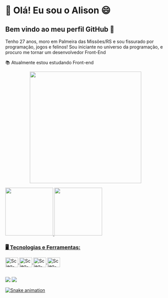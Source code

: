 <h1 align="left" dir="auto">👋 Olá! Eu sou o Alison 😄</h1>
<h2 dir="auto">Bem vindo ao meu perfil GitHub 👋</h2>
<p dir="auto">Tenho 27 anos, moro em Palmeira das Missões/RS e sou fissurado por programação, jogos e felinos! Sou iniciante no universo da programação, e procuro me tornar um desenvolvedor Front-End </p>
<p dir="auto">📚 Atualmente estou estudando Front-end</p>
<p align="center" dir="auto">
  <a target="_blank" rel="noopener noreferrer" href="https://camo.githubusercontent.com/7ff31bf674c5358f243c50ad2d3709af50a98c28e1f478dcc898309b973a4099/68747470733a2f2f73757065722e616272696c2e636f6d2e62722f77702d636f6e74656e742f75706c6f6164732f323031362f30392f73757065725f696d676761746f5f6469676974616e646f5f302e676966"><img src="https://camo.githubusercontent.com/7ff31bf674c5358f243c50ad2d3709af50a98c28e1f478dcc898309b973a4099/68747470733a2f2f73757065722e616272696c2e636f6d2e62722f77702d636f6e74656e742f75706c6f6164732f323031362f30392f73757065725f696d676761746f5f6469676974616e646f5f302e676966" width="350" data-animated-image="" data-canonical-src="https://super.abril.com.br/wp-content/uploads/2016/09/super_imggato_digitando_0.gif" style="max-width: 100%;"></a>
</p>
<div dir="auto">
  <a href="https://github.com/Scieq">
  <img height="150em" src="https://github-readme-stats-eight-theta.vercel.app/api?username=scieq&amp;show_icons=true&amp;theme=algolia&amp;include_all_commits=true&amp;count_private=true" style="max-width: 100%;">
  <img height="150em" src="https://github-readme-stats-eight-theta.vercel.app/api/top-langs/?username=scieq&amp;layout=compact&amp;langs_count=8&amp;theme=algolia" style="max-width: 100%;">
</a></div><a href="https://github.com/Scieq">
 <h3>🖥️ Tecnologias e Ferramentas:</h3>
<div dir="auto">
  <img align="center" alt="Scieq-Js" height="30" width="40" title="JavaScript" src="https://cdn.jsdelivr.net/gh/devicons/devicon/icons/javascript/javascript-original.svg" style="max-width: 100%;">
  <img align="center" alt="Scieq-HTML" height="30" width="40" title="HTML5" src="https://cdn.jsdelivr.net/gh/devicons/devicon/icons/html5/html5-original.svg" style="max-width: 100%;">
  <img align="center" alt="Scieq-CSS" height="30" width="40" title="CSS3" src="https://cdn.jsdelivr.net/gh/devicons/devicon/icons/css3/css3-original.svg" style="max-width: 100%;">
  <img align="center" alt="Scieq-React" height="30" width="40" title="React" src="https://cdn.jsdelivr.net/gh/devicons/devicon/icons/react/react-original.svg" style="max-width: 100%;">
</div>
  <br>
</a><div dir="auto"><a href="https://github.com/Scieq"> 
</a><p dir="auto"><a href="https://github.com/Scieq"></a><a href="mailto:alisonsdq@gmail.com"><img src="https://img.shields.io/badge/Gmail-D14836?style=for-the-badge&logo=gmail&logoColor=white" target="_blank" style="max-width: 100%;"></a>
<a href="https://www.linkedin.com/in/alison-saldanha" target="_blank"><img src="https://img.shields.io/badge/-LinkedIn-%230077B5?style=for-the-badge&logo=linkedin&logoColor=white" target="_blank" style="max-width: 100%;"></a>
</div>
<p dir="auto"><a target="_blank" rel="noopener noreferrer" href="https://github.com/scieq/scieq/blob/output/github-contribution-grid-snake.svg"><img src="https://github.com/scieq/scieq/raw/output/github-contribution-grid-snake.svg" alt="Snake animation" style="max-width: 100%;"></a></p>

